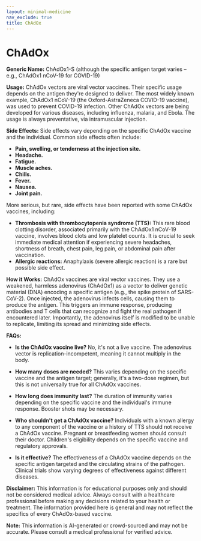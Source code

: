 ```yaml
---
layout: minimal-medicine
nav_exclude: true
title: ChAdOx
---
```


# ChAdOx

**Generic Name:** ChAdOx1-S (although the specific antigen target varies – e.g., ChAdOx1 nCoV-19 for COVID-19)

**Usage:**  ChAdOx vectors are viral vector vaccines.  Their specific usage depends on the antigen they're designed to deliver.  The most widely known example, ChAdOx1 nCoV-19 (the Oxford-AstraZeneca COVID-19 vaccine), was used to prevent COVID-19 infection.  Other ChAdOx vectors are being developed for various diseases, including influenza, malaria, and Ebola.  The usage is always preventative, via intramuscular injection.


**Side Effects:** Side effects vary depending on the specific ChAdOx vaccine and the individual.  Common side effects often include:

* **Pain, swelling, or tenderness at the injection site.**
* **Headache.**
* **Fatigue.**
* **Muscle aches.**
* **Chills.**
* **Fever.**
* **Nausea.**
* **Joint pain.**

More serious, but rare, side effects have been reported with some ChAdOx vaccines, including:

* **Thrombosis with thrombocytopenia syndrome (TTS):**  This rare blood clotting disorder, associated primarily with the ChAdOx1 nCoV-19 vaccine, involves blood clots and low platelet counts.  It is crucial to seek immediate medical attention if experiencing severe headaches, shortness of breath, chest pain, leg pain, or abdominal pain after vaccination.
* **Allergic reactions:** Anaphylaxis (severe allergic reaction) is a rare but possible side effect.


**How it Works:** ChAdOx vaccines are viral vector vaccines.  They use a weakened, harmless adenovirus (ChAdOx1) as a vector to deliver genetic material (DNA) encoding a specific antigen (e.g., the spike protein of SARS-CoV-2). Once injected, the adenovirus infects cells, causing them to produce the antigen.  This triggers an immune response, producing antibodies and T cells that can recognize and fight the real pathogen if encountered later.  Importantly, the adenovirus itself is modified to be unable to replicate, limiting its spread and minimizing side effects.


**FAQs:**

* **Is the ChAdOx vaccine live?** No, it's not a live vaccine. The adenovirus vector is replication-incompetent, meaning it cannot multiply in the body.

* **How many doses are needed?**  This varies depending on the specific vaccine and the antigen target; generally, it's a two-dose regimen, but this is not universally true for all ChAdOx vaccines.

* **How long does immunity last?**  The duration of immunity varies depending on the specific vaccine and the individual's immune response.  Booster shots may be necessary.

* **Who shouldn't get a ChAdOx vaccine?**  Individuals with a known allergy to any component of the vaccine or a history of TTS should not receive a ChAdOx vaccine.  Pregnant or breastfeeding women should consult their doctor.  Children's eligibility depends on the specific vaccine and regulatory approvals.

* **Is it effective?** The effectiveness of a ChAdOx vaccine depends on the specific antigen targeted and the circulating strains of the pathogen.  Clinical trials show varying degrees of effectiveness against different diseases.


**Disclaimer:** This information is for educational purposes only and should not be considered medical advice.  Always consult with a healthcare professional before making any decisions related to your health or treatment.  The information provided here is general and may not reflect the specifics of every ChAdOx-based vaccine.


**Note:** This information is AI-generated or crowd-sourced and may not be accurate. Please consult a medical professional for verified advice.